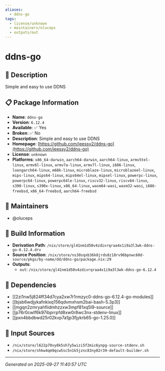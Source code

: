 ```yaml
---
aliases:
  - ddns-go
tags:
  - license/unknown
  - maintainers/oluceps
  - outputs/out
---
```


# ddns-go

## 📝 Description

Simple and easy to use DDNS

## 📋 Package Information

- **Name**: `ddns-go`
- **Version**: `6.12.4`
- **Available**: ✅ Yes
- **Broken**: ✅ No
- **Description**: Simple and easy to use DDNS
- **Homepage**: [https://github.com/jeessy2/ddns-go](https://github.com/jeessy2/ddns-go)
- **License**: `unknown`
- **Platforms**: `x86_64-darwin`, `aarch64-darwin`, `aarch64-linux`, `armv5tel-linux`, `armv6l-linux`, `armv7a-linux`, `armv7l-linux`, `i686-linux`, `loongarch64-linux`, `m68k-linux`, `microblaze-linux`, `microblazeel-linux`, `mips-linux`, `mips64-linux`, `mips64el-linux`, `mipsel-linux`, `powerpc-linux`, `powerpc64-linux`, `powerpc64le-linux`, `riscv32-linux`, `riscv64-linux`, `s390-linux`, `s390x-linux`, `x86_64-linux`, `wasm64-wasi`, `wasm32-wasi`, `i686-freebsd`, `x86_64-freebsd`, `aarch64-freebsd`
## 👥 Maintainers

- @oluceps


## 🔧 Build Information

- **Derivation Path**: `/nix/store/gl41nm1d50v4zdivrqraa4x1i9a3l3wk-ddns-go-6.12.4.drv`
- **Source Position**: `/nix/store/ns30sqxb36k8jrds8z18rv96bpnwc60d-source/pkgs/by-name/dd/ddns-go/package.nix:29`
- **Outputs**:
  - `out`:  `/nix/store/gl41nm1d50v4zdivrqraa4x1i9a3l3wk-ddns-go-6.12.4`

## 🔗 Dependencies

- [[2zi1nw5j824ff34d7cya2xw7r1rmzyc0-ddns-go-6.12.4-go-modules]]
- [[bjsb6wdjykafnkixq156qdvmxhsm2bai-bash-5.3p3]]
- [[mgqn2zmryahfiidmhzzxw3mpf81xq5l9-source]]
- [[p76r0cwlf6k97ibprrpfd8xw0r8wc3nx-stdenv-linux]]
- [[pxn4bbdbwd25r02kvp7a1jp3fjykrb65-go-1.25.0]]

## 📁 Input Sources

- `/nix/store/l622p70vy8k5sh7y5wizi5f2mic6ynpg-source-stdenv.sh`
- `/nix/store/shkw4qm9qcw5sc5n1k5jznc83ny02r39-default-builder.sh`

---
*Generated on 2025-09-27 11:40:57 UTC*
